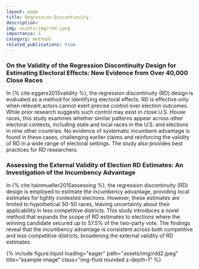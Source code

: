 ```yaml
---
layout: page
title: Regression Discontinuity 
description: 
img: assets/img/rdd.jpeg
importance: 1
category: methods
related_publications: true
---
```



### On the Validity of the Regression Discontinuity Design for Estimating Electoral Effects: New Evidence from Over 40,000 Close Races

In {% cite eggers2015validity %}, the regression discontinuity (RD) design is evaluated as a method for identifying electoral effects. RD is effective only when relevant actors cannot exert precise control over election outcomes. While prior research suggests such control may exist in close U.S. House races, this study examines whether similar patterns appear across other electoral contexts, including state and local races in the U.S. and elections in nine other countries. No evidence of systematic incumbent advantage is found in these cases, challenging earlier claims and reinforcing the validity of RD in a wide range of electoral settings. The study also provides best practices for RD researchers.

### Assessing the External Validity of Election RD Estimates: An Investigation of the Incumbency Advantage

In {% cite hainmueller2015assessing %}, the regression discontinuity (RD) design is employed to estimate the incumbency advantage, providing local estimates for tightly contested elections. However, these estimates are limited to hypothetical 50-50 races, leaving uncertainty about their applicability in less competitive districts. This study introduces a novel method that expands the scope of RD estimates to elections where the winning candidate secured up to 57.5% of the two-party vote. The findings reveal that the incumbency advantage is consistent across both competitive and less competitive districts, broadening the external validity of RD estimates.


<div class="row">
    <div class="col-sm mt-3 mt-md-0">
        {% include figure.liquid loading="eager" path="assets/img/rdd2.jpeg" title="example image" class="img-fluid rounded z-depth-1" %}
    </div>
</div>
<div class="caption">
</div>

